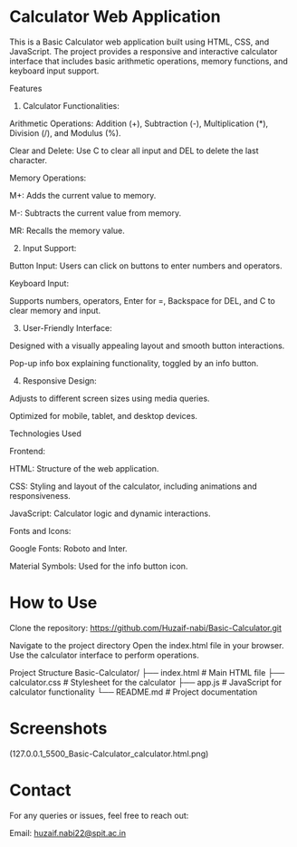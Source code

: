 

# Calculator Web Application

This is a Basic Calculator web application built using HTML, CSS, and JavaScript. The project provides a responsive and interactive calculator interface that includes basic arithmetic operations, memory functions, and keyboard input support.

Features

1. Calculator Functionalities:

Arithmetic Operations: Addition (+), Subtraction (-), Multiplication (*), Division (/), and Modulus (%).

Clear and Delete: Use C to clear all input and DEL to delete the last character.

Memory Operations:

M+: Adds the current value to memory.

M-: Subtracts the current value from memory.

MR: Recalls the memory value.

2. Input Support:

Button Input: Users can click on buttons to enter numbers and operators.

Keyboard Input:

Supports numbers, operators, Enter for =, Backspace for DEL, and C to clear memory and input.

3. User-Friendly Interface:

Designed with a visually appealing layout and smooth button interactions.

Pop-up info box explaining functionality, toggled by an info button.

4. Responsive Design:

Adjusts to different screen sizes using media queries.

Optimized for mobile, tablet, and desktop devices.

Technologies Used

Frontend:

HTML: Structure of the web application.

CSS: Styling and layout of the calculator, including animations and responsiveness.

JavaScript: Calculator logic and dynamic interactions.

Fonts and Icons:

Google Fonts: Roboto and Inter.

Material Symbols: Used for the info button icon.


# How to Use

Clone the repository:
https://github.com/Huzaif-nabi/Basic-Calculator.git

Navigate to the project directory
Open the index.html file in your browser.
Use the calculator interface to perform operations.


Project Structure
Basic-Calculator/
├── index.html       # Main HTML file
├── calculator.css   # Stylesheet for the calculator
├── app.js           # JavaScript for calculator functionality
└── README.md        # Project documentation

# Screenshots
(127.0.0.1_5500_Basic-Calculator_calculator.html.png)



# Contact

For any queries or issues, feel free to reach out:

Email: huzaif.nabi22@spit.ac.in
